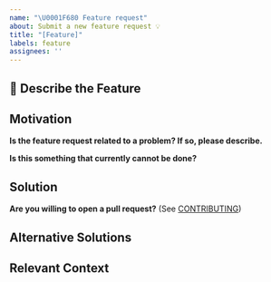 ```yaml
---
name: "\U0001F680 Feature request"
about: Submit a new feature request 💡
title: "[Feature]"
labels: feature
assignees: ''
---
```


## 🚀 Describe the Feature

<!-- A clear and concise description of the feature you are requesting -->

## Motivation

**Is the feature request related to a problem? If so, please describe.**

<!-- A clear and concise description of what the problem is.
     Please link to any relevant issues or other PRs! -->

**Is this something that currently cannot be done?**

## Solution

<!-- A clear and concise description of what you want to happen. -->

**Are you willing to open a pull request?** (See [CONTRIBUTING](../../CONTRIBUTING.md))

## Alternative Solutions

<!-- A clear and concise description of any alternative solutions or features you've considered. -->

## Relevant Context

<!-- Add any other context or screenshots about the feature request here. -->

